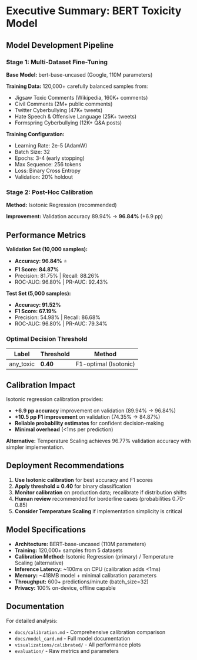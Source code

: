 # Executive Summary: BERT Toxicity Model

## Model Development Pipeline

### Stage 1: Multi-Dataset Fine-Tuning

**Base Model:** bert-base-uncased (Google, 110M parameters)

**Training Data:** 120,000+ carefully balanced samples from:
- Jigsaw Toxic Comments (Wikipedia, 160K+ comments)
- Civil Comments (2M+ public comments)
- Twitter Cyberbullying (47K+ tweets)
- Hate Speech & Offensive Language (25K+ tweets)
- Formspring Cyberbullying (12K+ Q&A posts)

**Training Configuration:**
- Learning Rate: 2e-5 (AdamW)
- Batch Size: 32
- Epochs: 3-4 (early stopping)
- Max Sequence: 256 tokens
- Loss: Binary Cross Entropy
- Validation: 20% holdout

### Stage 2: Post-Hoc Calibration

**Method:** Isotonic Regression (recommended)

**Improvement:** Validation accuracy 89.94% → **96.84%** (+6.9 pp)

## Performance Metrics

**Validation Set (10,000 samples):**
- **Accuracy: 96.84%** ⭐
- **F1 Score: 84.87%**
- Precision: 81.75% | Recall: 88.26%
- ROC-AUC: 96.80% | PR-AUC: 92.43%

**Test Set (5,000 samples):**
- **Accuracy: 91.52%**
- **F1 Score: 67.19%**
- Precision: 54.98% | Recall: 86.68%
- ROC-AUC: 96.80% | PR-AUC: 79.34%

### Optimal Decision Threshold

| Label | Threshold | Method |
|-------|-----------|--------|
| any_toxic | **0.40** | F1-optimal (Isotonic) |

## Calibration Impact

Isotonic regression calibration provides:
- **+6.9 pp accuracy** improvement on validation (89.94% → 96.84%)
- **+10.5 pp F1 improvement** on validation (74.35% → 84.87%)
- **Reliable probability estimates** for confident decision-making
- **Minimal overhead** (<1ms per prediction)

**Alternative:** Temperature Scaling achieves 96.77% validation accuracy with simpler implementation.

## Deployment Recommendations

1. **Use Isotonic calibration** for best accuracy and F1 scores
2. **Apply threshold = 0.40** for binary classification
3. **Monitor calibration** on production data; recalibrate if distribution shifts
4. **Human review** recommended for borderline cases (probabilities 0.70-0.85)
5. **Consider Temperature Scaling** if implementation simplicity is critical

## Model Specifications

- **Architecture:** BERT-base-uncased (110M parameters)
- **Training:** 120,000+ samples from 5 datasets
- **Calibration Method:** Isotonic Regression (primary) / Temperature Scaling (alternative)
- **Inference Latency:** ~100ms on CPU (calibration adds <1ms)
- **Memory:** ~418MB model + minimal calibration parameters
- **Throughput:** 600+ predictions/minute (batch_size=32)
- **Privacy:** 100% on-device, offline capable

## Documentation

For detailed analysis:
- `docs/calibration.md` - Comprehensive calibration comparison
- `docs/model_card.md` - Full model documentation
- `visualizations/calibrated/` - All performance plots
- `evaluation/` - Raw metrics and parameters
